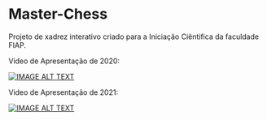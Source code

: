 # Master-Chess
Projeto de xadrez interativo criado para a Iniciação Ciêntifica da faculdade FIAP.

Video de Apresentação de 2020:

[![IMAGE ALT TEXT](http://img.youtube.com/vi/xwKUrB4EcGU/0.jpg)](https://www.youtube.com/watch?v=xwKUrB4EcGU "Master Chess")

Video de Apresentação de 2021:

[![IMAGE ALT TEXT](http://img.youtube.com/vi/Npou765bLjs/0.jpg)](https://www.youtube.com/watch?v=Npou765bLjs "Master Chess")

